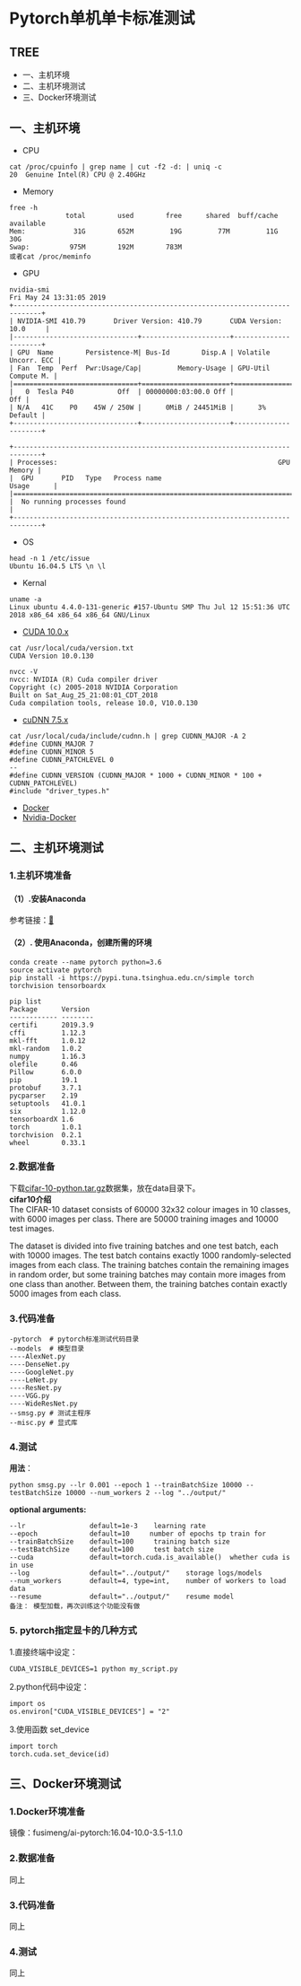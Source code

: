 # Pytorch单机单卡标准测试
## TREE
* 一、主机环境   
* 二、主机环境测试
* 三、Docker环境测试  
## 一、主机环境  
* CPU  
```
cat /proc/cpuinfo | grep name | cut -f2 -d: | uniq -c 
20  Genuine Intel(R) CPU @ 2.40GHz
```
* Memory   
```
free -h
              total        used        free      shared  buff/cache   available
Mem:            31G        652M         19G         77M         11G         30G
Swap:          975M        192M        783M
或者cat /proc/meminfo
```
* GPU   
```
nvidia-smi
Fri May 24 13:31:05 2019       
+-----------------------------------------------------------------------------+
| NVIDIA-SMI 410.79       Driver Version: 410.79       CUDA Version: 10.0     |
|-------------------------------+----------------------+----------------------+
| GPU  Name        Persistence-M| Bus-Id        Disp.A | Volatile Uncorr. ECC |
| Fan  Temp  Perf  Pwr:Usage/Cap|         Memory-Usage | GPU-Util  Compute M. |
|===============================+======================+======================|
|   0  Tesla P40           Off  | 00000000:03:00.0 Off |                  Off |
| N/A   41C    P0    45W / 250W |      0MiB / 24451MiB |      3%      Default |
+-------------------------------+----------------------+----------------------+
                                                                               
+-----------------------------------------------------------------------------+
| Processes:                                                       GPU Memory |
|  GPU       PID   Type   Process name                             Usage      |
|=============================================================================|
|  No running processes found                                                 |
+-----------------------------------------------------------------------------+
```
* OS   
``` 
head -n 1 /etc/issue
Ubuntu 16.04.5 LTS \n \l
```
* Kernal   
``` 
uname -a
Linux ubuntu 4.4.0-131-generic #157-Ubuntu SMP Thu Jul 12 15:51:36 UTC 2018 x86_64 x86_64 x86_64 GNU/Linux
```
* [CUDA 10.0.x](https://github.com/fusimeng/ParallelComputing/blob/master/notes/cudainstall.md)   
```   
cat /usr/local/cuda/version.txt
CUDA Version 10.0.130

nvcc -V
nvcc: NVIDIA (R) Cuda compiler driver
Copyright (c) 2005-2018 NVIDIA Corporation
Built on Sat_Aug_25_21:08:01_CDT_2018
Cuda compilation tools, release 10.0, V10.0.130
```
* [cuDNN 7.5.x](https://github.com/fusimeng/ParallelComputing/blob/master/notes/cudainstall.md)   
``` 
cat /usr/local/cuda/include/cudnn.h | grep CUDNN_MAJOR -A 2
#define CUDNN_MAJOR 7
#define CUDNN_MINOR 5
#define CUDNN_PATCHLEVEL 0
--
#define CUDNN_VERSION (CUDNN_MAJOR * 1000 + CUDNN_MINOR * 100 + CUDNN_PATCHLEVEL)
#include "driver_types.h"
```
* [Docker](https://github.com/fusimeng/ParallelComputing/blob/master/notes/docker.md)
* [Nvidia-Docker](https://github.com/fusimeng/ParallelComputing/blob/master/notes/nvdocker.md)   
## 二、主机环境测试
### 1.主机环境准备
#### （1）.安装Anaconda
参考链接：[🔗](https://github.com/fusimeng/ai_tools)    
#### （2）. 使用Anaconda，创建所需的环境   
```shell
conda create --name pytorch python=3.6
source activate pytorch
pip install -i https://pypi.tuna.tsinghua.edu.cn/simple torch torchvision tensorboardx
```
```
pip list 
Package      Version 
------------ --------
certifi      2019.3.9
cffi         1.12.3  
mkl-fft      1.0.12  
mkl-random   1.0.2   
numpy        1.16.3  
olefile      0.46    
Pillow       6.0.0   
pip          19.1    
protobuf     3.7.1   
pycparser    2.19    
setuptools   41.0.1  
six          1.12.0  
tensorboardX 1.6     
torch        1.0.1   
torchvision  0.2.1   
wheel        0.33.1
```
### 2.数据准备
下载[cifar-10-python.tar.gz](https://www.cs.toronto.edu/~kriz/cifar-10-python.tar.gz)数据集，放在data目录下。   
**cifar10介绍**    
The CIFAR-10 dataset consists of 60000 32x32 colour images in 10 classes, with 6000 images per class. There are 50000 training images and 10000 test images.

The dataset is divided into five training batches and one test batch, each with 10000 images. The test batch contains exactly 1000 randomly-selected images from each class. The training batches contain the remaining images in random order, but some training batches may contain more images from one class than another. Between them, the training batches contain exactly 5000 images from each class.
### 3.代码准备       
``` 
-pytorch  # pytorch标准测试代码目录 
--models  # 模型目录
----AlexNet.py
----DenseNet.py
----GoogleNet.py
----LeNet.py
----ResNet.py
----VGG.py
----WideResNet.py
--smsg.py # 测试主程序
--misc.py # 显式库
```
### 4.测试
**用法**：   
```shell
python smsg.py --lr 0.001 --epoch 1 --trainBatchSize 10000 --testBatchSize 10000 --num_workers 2 --log "../output/" 
```
**optional arguments:**     
```
--lr                default=1e-3    learning rate
--epoch             default=10     number of epochs tp train for
--trainBatchSize    default=100     training batch size
--testBatchSize     default=100     test batch size
--cuda              default=torch.cuda.is_available()  whether cuda is in use
--log               default="../output/"    storage logs/models
--num_workers       default=4, type=int,    number of workers to load data
--resume            default="../output/"    resume model 
备注： 模型加载，再次训练这个功能没有做
```
### 5. pytorch指定显卡的几种方式   
1.直接终端中设定：   
```
CUDA_VISIBLE_DEVICES=1 python my_script.py
```
2.python代码中设定：   
```
import os
os.environ["CUDA_VISIBLE_DEVICES"] = "2"
```
3.使用函数 set_device
```
import torch
torch.cuda.set_device(id)
```
## 三、Docker环境测试
### 1.Docker环境准备
镜像：fusimeng/ai-pytorch:16.04-10.0-3.5-1.1.0   
### 2.数据准备
同上
### 3.代码准备
同上
### 4.测试
同上
